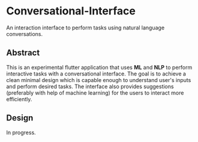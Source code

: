 # Conversational-Interface
An interaction interface to perform tasks using natural language conversations.

## Abstract

This is an experimental flutter application that uses **ML** and **NLP** to perform interactive tasks with a conversational interface. The goal is to achieve a clean minimal design which is capable enough to understand user's inputs and perform desired tasks. The interface also provides suggestions (preferably with help of machine learning) for the users to interact more efficiently.

## Design

In progress.

